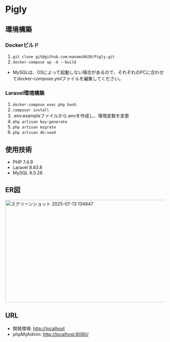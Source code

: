 # Pigly

## 環境構築

### Dockerビルド
1. `git clone git@github.com:manami0630/Pigly.git`
2. `docker-compose up -d --build`

* MySQLは、OSによって起動しない場合があるので、それぞれのPCに合わせてdocker-compose.ymlファイルを編集してください。

### Laravel環境構築
1. `docker-compose exec php bash`
2. `composer install`
3. .env.exampleファイルから.envを作成し、環境変数を変更
4. `php artisan key:generate`
5. `php artisan migrate`
6. `php artisan db:seed`

## 使用技術
- PHP 7.4.9
- Laravel 8.83.8
- MySQL 8.0.26

## ER図
<img width="756" height="323" alt="スクリーンショット 2025-07-13 134847" src="https://github.com/user-attachments/assets/a333f909-e970-4a74-b62e-fab993f822d0" />

## URL
- 開発環境: [http://localhost](http://localhost)
- phpMyAdmin: [http://localhost:8080/](http://localhost:8080/)
